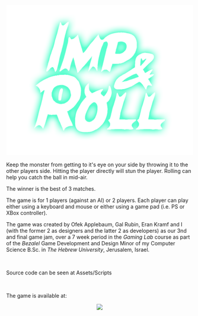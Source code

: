 ![](https://github.com/ereldebel/imp-and-roll/blob/main/Assets/Design/UI/UI%20Scenes/Title.png)

Keep the monster from getting to it's eye on your side by throwing it to the other players side.
Hitting the player directly will stun the player.
Rolling can help you catch the ball in mid-air.

The winner is the best of 3 matches.

The game is for 1 players (against an AI) or 2 players.
Each player can play either using a keyboard and mouse or either using a game pad (i.e. PS or XBox controller).

The game was created by Ofek Applebaum, Gal Rubin, Eran Kramf and I (with the former 2 as designers and the latter 2 as developers) as our 3nd and final game jam, over a 7 week period in the _Gaming Lab_ course as part of the _Bezalel_ Game Development and Design Minor of my Computer Science B.Sc. in _The Hebrew University_, Jerusalem, Israel.

<br>

Source code can be seen at Assets/Scripts

<br>

The game is available at:
<p align='center'>
  <a href="https://ofekap.itch.io/imp-roll"><img src="https://leafo.net/igjc-presentation/itchio-logo.png" width=550/></a>
</p>
